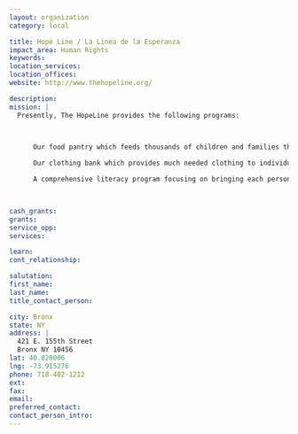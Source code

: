 ```yaml
---
layout: organization
category: local

title: Hope Line / La Linea de la Esperanza
impact_area: Human Rights
keywords: 
location_services: 
location_offices: 
website: http://www.thehopeline.org/

description: 
mission: |
  Presently, The HopeLine provides the following programs:

  

      Our food pantry which feeds thousands of children and families through each month;

      Our clothing bank which provides much needed clothing to individuals and families;

      A comprehensive literacy program focusing on bringing each person's reading and writing skills up to standard in their native language and learning English as a Second Language.

  

cash_grants: 
grants: 
service_opp: 
services: 

learn: 
cont_relationship: 

salutation: 
first_name: 
last_name: 
title_contact_person: 

city: Bronx
state: NY
address: |
  421 E. 155th Street     
  Bronx NY 10456
lat: 40.820006
lng: -73.915276
phone: 718-402-1212
ext: 
fax: 
email: 
preferred_contact: 
contact_person_intro: 
---
```

